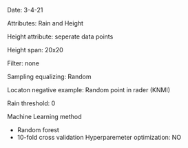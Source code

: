 Date:               3-4-21

Attributes:         Rain and Height

Height attribute:   seperate data points

Height span:        20x20

Filter:             none

Sampling equalizing: Random

Locaton negative example: Random point in rader (KNMI)

Rain threshold:     0

Machine Learning method
- Random forest
- 10-fold cross validation
Hyperparemeter optimization: NO
